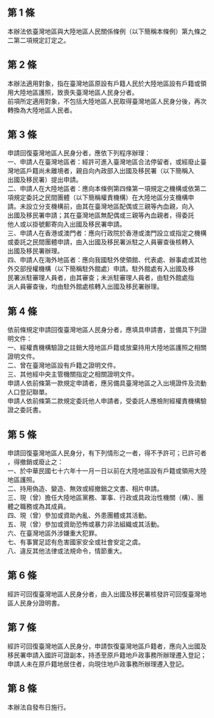 第 1 條
-------
本辦法依臺灣地區與大陸地區人民關係條例（以下簡稱本條例）第九條之  
二第二項規定訂定之。

第 2 條
-------
本辦法適用對象，指在臺灣地區原設有戶籍人民於大陸地區設有戶籍或領  
用大陸地區護照，致喪失臺灣地區人民身分者。  
前項所定適用對象，不包括大陸地區人民取得臺灣地區人民身分後，再次  
轉換為大陸地區人民者。

第 3 條
-------
申請回復臺灣地區人民身分者，應依下列程序辦理：   
一、申請人在臺灣地區者：經許可進入臺灣地區合法停留者，或經廢止臺  
    灣地區戶籍尚未離境者，親自向內政部入出國及移民署（以下簡稱入  
    出國及移民署）提出申請。  
二、申請人在大陸地區者：應向本條例第四條第一項規定之機構或依第二  
    項規定委託之民間團體（以下簡稱權責機構）在大陸地區分支機構申  
    請。未設立分支機構前，由其在臺灣地區配偶或三親等內血親，向入  
    出國及移民署申請；其在臺灣地區無配偶或三親等內血親者，得委託  
    他人或以掛號郵寄向入出國及移民署申請。  
三、申請人在香港或澳門者：應向行政院於香港或澳門設立或指定之機構  
    或委託之民間團體申請，由入出國及移民署派駐之人員審查後核轉入  
    出國及移民署辦理。  
四、申請人在海外地區者：應向我國駐外使領館、代表處、辦事處或其他  
    外交部授權機構（以下簡稱駐外館處）申請。駐外館處有入出國及移  
    民署派駐審理人員者，由其審查；未派駐審理人員者，由駐外館處指  
    派人員審查後，均由駐外館處核轉入出國及移民署辦理。

第 4 條
-------
依前條規定申請回復臺灣地區人民身分者，應填具申請書，並備具下列證  
明文件：  
一、經權責機構驗證之註銷大陸地區戶籍或放棄持用大陸地區護照之相關  
    證明文件。  
二、曾在臺灣地區設有戶籍之證明文件。   
三、其他經中央主管機關指定之相關證明文件。   
申請人依前條第一款規定申請者，應另備具臺灣地區之入出境證件及流動  
人口登記聯單。  
申請人依前條第二款規定委託他人申請者，受委託人應檢附經權責機構驗  
證之委託書。

第 5 條
-------
申請回復臺灣地區人民身分，有下列情形之一者，得不予許可；已許可者  
，得撤銷或廢止之：  
一、於中華民國七十六年十一月一日以前在大陸地區設有戶籍或領用大陸  
    地區護照。  
二、持用偽造、變造、無效或經撤銷之文書、相片申請。   
三、現（曾）擔任大陸地區黨務、軍事、行政或具政治性機關（構）、團  
    體之職務或為其成員。  
四、現（曾）參加或資助內亂、外患團體或其活動。   
五、現（曾）參加或資助恐怖或暴力非法組織或其活動。   
六、在臺灣地區外涉嫌重大犯罪。   
七、有事實足認有危害國家安全或社會安定之虞。   
八、違反其他法律或法規命令，情節重大。

第 6 條
-------
經許可回復臺灣地區人民身分者，由入出國及移民署核發許可回復臺灣地  
區人民身分證明書。

第 7 條
-------
經許可回復臺灣地區人民身分，申請恢復臺灣地區戶籍者，應向入出國及  
移民署申請入國許可證副本，持憑至原戶籍地戶政事務所辦理遷入登記；  
申請人未在原戶籍地居住者，向現住地戶政事務所辦理遷入登記。

第 8 條
-------
本辦法自發布日施行。

